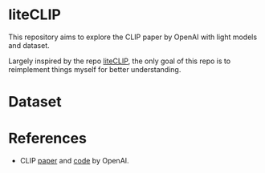 # liteCLIP
This repository aims to explore the CLIP paper by OpenAI with light models and dataset.


Largely inspired by the repo [liteCLIP](https://github.com/shreydan/liteCLIP), the only goal of this repo is to reimplement things myself for better understanding.

# Dataset

# References
* CLIP [paper](https://arxiv.org/abs/2103.00020) and [code](https://github.com/openai/CLIP) by OpenAI.

